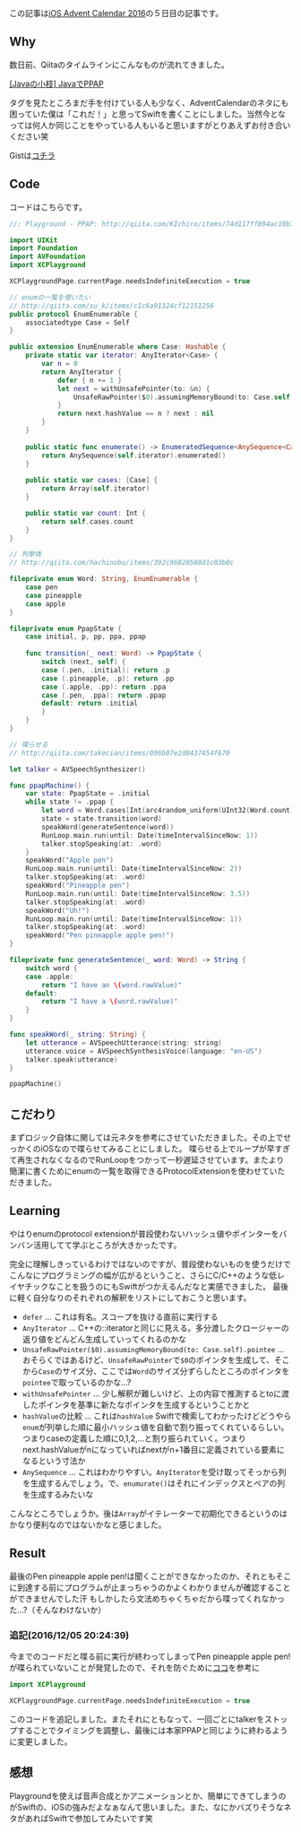 <!--
title:   SwiftでPPAP
tags:    PPAP,Swift,Xcode
id:      dc68610192f93a745e21
private: false
-->
この記事は[iOS Advent Calendar 2016](http://qiita.com/advent-calendar/2016/ios)の５日目の記事です。

## Why
数日前、Qiitaのタイムラインにこんなものが流れてきました。

[[Javaの小枝] JavaでPPAP](http://qiita.com/KIchiro/items/74d117ff894ac10b72e0)

タグを見たところまだ手を付けている人も少なく、AdventCalendarのネタにも困っていた僕は「これだ！」と思ってSwiftを書くことにしました。当然今となっては何人か同じことをやっている人もいると思いますがとりあえずお付き合いください笑

Gistは[コチラ](https://gist.github.com/touyou/74754e89634529ee3f28ebf728e19ec0)

## Code
コードはこちらです。

```swift
//: Playground - PPAP: http://qiita.com/KIchiro/items/74d117ff894ac10b72e0 のSwift版

import UIKit
import Foundation
import AVFoundation
import XCPlayground

XCPlaygroundPage.currentPage.needsIndefiniteExecution = true

// enumの一覧を使いたい
// http://qiita.com/su_k/items/c1c6a91324cf12151256
public protocol EnumEnumerable {
    associatedtype Case = Self
}

public extension EnumEnumerable where Case: Hashable {
    private static var iterator: AnyIterator<Case> {
        var n = 0
        return AnyIterator {
            defer { n += 1 }
            let next = withUnsafePointer(to: &n) {
                UnsafeRawPointer($0).assumingMemoryBound(to: Case.self).pointee
            }
            return next.hashValue == n ? next : nil
        }
    }
    
    public static func enumerate() -> EnumeratedSequence<AnySequence<Case>> {
        return AnySequence(self.iterator).enumerated()
    }
    
    public static var cases: [Case] {
        return Array(self.iterator)
    }

    public static var count: Int {
        return self.cases.count
    }
}

// 列挙体
// http://qiita.com/hachinobu/items/392c96820588d1c03b0c

fileprivate enum Word: String, EnumEnumerable {
    case pen
    case pineapple
    case apple
}

fileprivate enum PpapState {
    case initial, p, pp, ppa, ppap
    
    func transition(_ next: Word) -> PpapState {
        switch (next, self) {
        case (.pen, .initial): return .p
        case (.pineapple, .p): return .pp
        case (.apple, .pp): return .ppa
        case (.pen, .ppa): return .ppap
        default: return .initial
        }
    }
}

// 喋らせる
// http://qiita.com/takecian/items/096b07e2d0437454f670

let talker = AVSpeechSynthesizer()

func ppapMachine() {
    var state: PpapState = .initial
    while state != .ppap {
        let word = Word.cases[Int(arc4random_uniform(UInt32(Word.count)))]
        state = state.transition(word)
        speakWord(generateSentence(word))
        RunLoop.main.run(until: Date(timeIntervalSinceNow: 1))
        talker.stopSpeaking(at: .word)
    }
    speakWord("Apple pen")
    RunLoop.main.run(until: Date(timeIntervalSinceNow: 2))
    talker.stopSpeaking(at: .word)
    speakWord("Pineapple pen")
    RunLoop.main.run(until: Date(timeIntervalSinceNow: 3.5))
    talker.stopSpeaking(at: .word)
    speakWord("Uh!")
    RunLoop.main.run(until: Date(timeIntervalSinceNow: 1))
    talker.stopSpeaking(at: .word)
    speakWord("Pen pineapple apple pen!")
}

fileprivate func generateSentence(_ word: Word) -> String {
    switch word {
    case .apple:
        return "I have an \(word.rawValue)"
    default:
        return "I have a \(word.rawValue)"
    }
}

func speakWord(_ string: String) {
    let utterance = AVSpeechUtterance(string: string)
    utterance.voice = AVSpeechSynthesisVoice(language: "en-US")
    talker.speak(utterance)
}

ppapMachine()
```

## こだわり
まずロジック自体に関しては元ネタを参考にさせていただきました。その上でせっかくのiOSなので喋らせてみることにしました。
喋らせる上でループが早すぎて再生されなくなるのでRunLoopをつかって一秒遅延させています。またより簡潔に書くためにenumの一覧を取得できるProtocolExtensionを使わせていただきました。

## Learning
やはりenumのprotocol extensionが普段使わないハッシュ値やポインターをバンバン活用してて学ぶところが大きかったです。

完全に理解しきっているわけではないのですが、普段使わないものを使うだけでこんなにプログラミングの幅が広がるということ、さらにC/C++のような低レイヤチックなことを扱うのにもSwiftがつかえるんだなと実感できました。
最後に軽く自分なりのそれぞれの解釈をリストにしておこうと思います。

- `defer` ... これは有名。スコープを抜ける直前に実行する
- `AnyIterator` ... C++の::iteratorと同じに見える。多分渡したクロージャーの返り値をどんどん生成していってくれるのかな
- `UnsafeRawPointer($0).assumingMemoryBound(to: Case.self).pointee` ... おそらくではあるけど、`UnsafeRawPointer`で`$0`のポインタを生成して、そこから`Case`のサイズ分、ここでは`Word`のサイズ分ずらしたところのポインタを`pointee`で取っているのかな...?
- `withUnsafePointer` ... 少し解釈が難しいけど、上の内容で推測するとtoに渡したポインタを基準に新たなポインタを生成するということかと
- `hashValue`の比較 ... これは`hashValue` Swiftで検索してわかったけどどうやら`enum`が列挙した順に最小ハッシュ値を自動で割り振ってくれているらしい。つまりcaseの定義した順に0,1,2,...と割り振られていく。つまりnext.hashValueがnになっていればnextがn+1番目に定義されている要素になるという寸法か
- `AnySequence` ... これはわかりやすい。`AnyIterator`を受け取ってそっから列を生成するんでしょう。で、`enumurate()`はそれにインデックスとペアの列を生成するみたいな

こんなところでしょうか。後は`Array`がイテレーターで初期化できるというのはかなり便利なのではないかなと感じました。

## Result
最後のPen pineapple apple pen!は聞くことができなかったのか、それともそこに到達する前にプログラムが止まっちゃうのかよくわかりませんが確認することができませんでした汗
もしかしたら文法めちゃくちゃだから喋ってくれなかった...?（そんなわけないか）

### 追記(2016/12/05 20:24:39)
今までのコードだと喋る前に実行が終わってしまってPen pineapple apple pen!が喋られていないことが発覚したので、それを防ぐために[ココ](http://koze.hatenablog.jp/entry/2016/04/08/090000)を参考に

```swift
import XCPlayground

XCPlaygroundPage.currentPage.needsIndefiniteExecution = true
```

このコードを追記しました。またそれにともなって、一回ごとにtalkerをストップすることでタイミングを調整し、最後には本家PPAPと同じように終わるように変更しました。

## 感想
Playgroundを使えば音声合成とかアニメーションとか、簡単にできてしまうのがSwiftの、iOSの強みだよなぁなんて思いました。また、なにかバズりそうなネタがあればSwiftで参加してみたいです笑